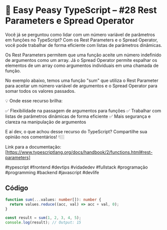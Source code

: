 # 🧠 Easy Peasy TypeScript – #28 Rest Parameters e Spread Operator

Você já se perguntou como lidar com um número variável de parâmetros em funções no TypeScript? Com os Rest Parameters e o Spread Operator, você pode trabalhar de forma eficiente com listas de parâmetros dinâmicas.

Os Rest Parameters permitem que uma função aceite um número indefinido de argumentos como um array. Já o Spread Operator permite espalhar os elementos de um array como argumentos individuais em uma chamada de função.

No exemplo abaixo, temos uma função "sum" que utiliza o Rest Parameter para aceitar um número variável de argumentos e o Spread Operator para somar todos os valores passados.

💡 Onde esse recurso brilha:

✅ Flexibilidade na passagem de argumentos para funções
✅ Trabalhar com listas de parâmetros dinâmicas de forma eficiente
✅ Mais segurança e clareza na manipulação de argumentos

E aí dev, o que achou desse recurso do TypeScript? Compartilhe sua opinião nos comentários! 👇🏼

Link para a documentação: [https://www.typescriptlang.org/docs/handbook/2/functions.html#rest-parameters]

#typescript #frontend #devtips #vidadedev #fullstack #programação #programming #backend #javascript #devlife

## Código

```typescript
function sum(...values: number[]): number {
  return values.reduce((acc, val) => acc + val, 0);
}

const result = sum(1, 2, 3, 4, 5);
console.log(result); // Output: 15
```